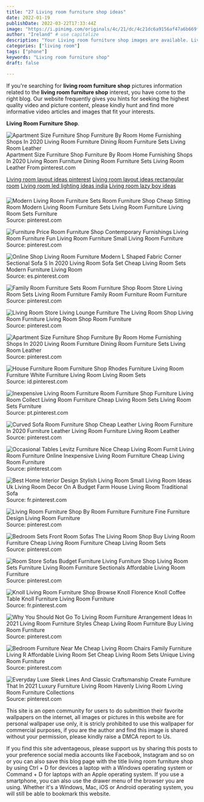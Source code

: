 ```yaml
---
title: "27 Living room furniture shop ideas"
date: 2022-01-19
publishDate: 2022-03-22T17:33:44Z
image: "https://i.pinimg.com/originals/4c/21/dc/4c21dc6a9156af47a6b669f8ca4f631f.png"
author: "Ireland" # use capitalize
description: "Your Living room furniture shop images are available. Living room furniture shop are a topic that is being searched for and liked by netizens now. You can Get the Living room furniture shop files here. Find and Download all royalty-free vectors."
categories: ["living room"]
tags: ["phone"]
keywords: "Living room furniture shop"
draft: false

---
```


If you're searching for **living room furniture shop** pictures information related to the **living room furniture shop** interest, you have come to the right  blog.  Our website frequently  gives you  hints  for seeking  the highest  quality video and picture  content, please kindly hunt and find more informative video articles and images  that fit your interests.

**Living Room Furniture Shop**. 

![Apartment Size Furniture Shop Furniture By Room Home Furnishing Shops In 2020 Living Room Furniture Dining Room Furniture Sets Living Room Leather](https://i.pinimg.com/736x/59/62/d1/5962d1cd2f39ef5ab63d9f17934a18e4.jpg "Apartment Size Furniture Shop Furniture By Room Home Furnishing Shops In 2020 Living Room Furniture Dining Room Furniture Sets Living Room Leather")
Apartment Size Furniture Shop Furniture By Room Home Furnishing Shops In 2020 Living Room Furniture Dining Room Furniture Sets Living Room Leather From pinterest.com

[Living room layout ideas pinterest](/living-room-layout-ideas-pinterest/)
[Living room layout ideas rectangular room](/living-room-layout-ideas-rectangular-room/)
[Living room led lighting ideas india](/living-room-led-lighting-ideas-india/)
[Living room lazy boy ideas](/living-room-lazy-boy-ideas/)



### 

 


![Modern Living Room Furniture Sets Room Furniture Shop Cheap Sitting Room Modern Living Room Furniture Sets Living Room Furniture Living Room Sets Furniture](https://i.pinimg.com/736x/e7/d8/9d/e7d89de175b69a7d8d55a3b0844fe85e.jpg "Modern Living Room Furniture Sets Room Furniture Shop Cheap Sitting Room Modern Living Room Furniture Sets Living Room Furniture Living Room Sets Furniture")
Source: pinterest.com

 

![Furniture Price Room Furniture Shop Contemporary Furnishings Living Room Furniture Fun Living Room Furniture Small Living Room Furniture](https://i.pinimg.com/736x/aa/8c/76/aa8c76f12b082806595170f13bc8d69f.jpg "Furniture Price Room Furniture Shop Contemporary Furnishings Living Room Furniture Fun Living Room Furniture Small Living Room Furniture")
Source: pinterest.com

 

![Online Shop Living Room Furniture Modern L Shaped Fabric Corner Sectional Sofa S In 2020 Living Room Sofa Set Cheap Living Room Sets Modern Furniture Living Room](https://i.pinimg.com/564x/33/b4/e6/33b4e6e7a51a0456f201203912eca863.jpg "Online Shop Living Room Furniture Modern L Shaped Fabric Corner Sectional Sofa S In 2020 Living Room Sofa Set Cheap Living Room Sets Modern Furniture Living Room")
Source: es.pinterest.com

 

![Family Room Furniture Sets Room Furniture Shop Room Store Living Room Sets Living Room Furniture Family Room Furniture Room Furniture](https://i.pinimg.com/736x/f0/d3/4c/f0d34cdb199015ada5a93054ef8aa43c.jpg "Family Room Furniture Sets Room Furniture Shop Room Store Living Room Sets Living Room Furniture Family Room Furniture Room Furniture")
Source: pinterest.com

 

![Living Room Store Living Lounge Furniture The Living Room Shop Living Room Furniture Living Room Shop Room Furniture](https://i.pinimg.com/736x/e1/90/25/e19025f339abaa8d554bedf393cfcebb.jpg "Living Room Store Living Lounge Furniture The Living Room Shop Living Room Furniture Living Room Shop Room Furniture")
Source: pinterest.com

 

![Apartment Size Furniture Shop Furniture By Room Home Furnishing Shops In 2020 Living Room Furniture Dining Room Furniture Sets Living Room Leather](https://i.pinimg.com/736x/59/62/d1/5962d1cd2f39ef5ab63d9f17934a18e4.jpg "Apartment Size Furniture Shop Furniture By Room Home Furnishing Shops In 2020 Living Room Furniture Dining Room Furniture Sets Living Room Leather")
Source: pinterest.com

 

![House Furniture Room Furniture Shop Rhodes Furniture Living Room Furniture White Furniture Living Room Living Room Sets](https://i.pinimg.com/736x/d6/d8/a6/d6d8a67a1b1fbe924044a3063f5823c7.jpg "House Furniture Room Furniture Shop Rhodes Furniture Living Room Furniture White Furniture Living Room Living Room Sets")
Source: id.pinterest.com

 

![Inexpensive Living Room Furniture Room Furniture Shop Furniture Living Room Collect Living Room Furniture Cheap Living Room Sets Living Room Sets Furniture](https://i.pinimg.com/originals/45/ce/09/45ce09c800f9bc20972d6b9260271bcf.jpg "Inexpensive Living Room Furniture Room Furniture Shop Furniture Living Room Collect Living Room Furniture Cheap Living Room Sets Living Room Sets Furniture")
Source: pt.pinterest.com

 

![Curved Sofa Room Furniture Shop Cheap Leather Living Room Furniture In 2020 Furniture Leather Living Room Furniture Living Room Leather](https://i.pinimg.com/736x/dd/fa/49/ddfa49498aafd3c38f88ee7905b9dec3.jpg "Curved Sofa Room Furniture Shop Cheap Leather Living Room Furniture In 2020 Furniture Leather Living Room Furniture Living Room Leather")
Source: pinterest.com

 

![Occasional Tables Levitz Furniture Nice Cheap Living Room Furnit Living Room Furniture Online Inexpensive Living Room Furniture Cheap Living Room Furniture](https://i.pinimg.com/736x/26/88/b2/2688b20a8af029d15e9c3eb636a431b7.jpg "Occasional Tables Levitz Furniture Nice Cheap Living Room Furnit Living Room Furniture Online Inexpensive Living Room Furniture Cheap Living Room Furniture")
Source: pinterest.com

 

![Best Home Interior Design Stylish Living Room Small Living Room Ideas Uk Living Room Decor On A Budget Farm House Living Room Traditional Sofa](https://i.pinimg.com/originals/b7/14/c8/b714c88fd77666780b7a77fc679de1ee.jpg "Best Home Interior Design Stylish Living Room Small Living Room Ideas Uk Living Room Decor On A Budget Farm House Living Room Traditional Sofa")
Source: fr.pinterest.com

 

![Living Room Furniture Shop By Room Furniture Furniture Fine Furniture Design Living Room Furniture](https://i.pinimg.com/originals/d6/ea/c1/d6eac1fd96bfccbabbdde186c6d61329.jpg "Living Room Furniture Shop By Room Furniture Furniture Fine Furniture Design Living Room Furniture")
Source: pinterest.com

 

![Bedroom Sets Front Room Sofas The Living Room Shop Buy Living Room Furniture Cheap Living Room Furniture Cheap Living Room Sets](https://i.pinimg.com/736x/de/9c/8a/de9c8a4704c9d5771c812a00ca9b497f.jpg "Bedroom Sets Front Room Sofas The Living Room Shop Buy Living Room Furniture Cheap Living Room Furniture Cheap Living Room Sets")
Source: pinterest.com

 

![Room Store Sofas Budget Furniture Living Furniture Shop Living Room Sets Furniture Living Room Furniture Sectionals Affordable Living Room Furniture](https://i.pinimg.com/736x/32/e5/c9/32e5c9a1b6571343c0101a71cd8eb569.jpg "Room Store Sofas Budget Furniture Living Furniture Shop Living Room Sets Furniture Living Room Furniture Sectionals Affordable Living Room Furniture")
Source: pinterest.com

 

![Knoll Living Room Furniture Shop Browse Knoll Florence Knoll Coffee Table Knoll Furniture Living Room Furniture](https://i.pinimg.com/originals/12/40/61/124061f539163d2532ad637760364564.png "Knoll Living Room Furniture Shop Browse Knoll Florence Knoll Coffee Table Knoll Furniture Living Room Furniture")
Source: fr.pinterest.com

 

![Why You Should Not Go To Living Room Furniture Arrangement Ideas In 2021 Living Room Furniture Styles Cheap Living Room Furniture Buy Living Room Furniture](https://i.pinimg.com/736x/7e/de/e0/7edee0f1008eab505991399a861e9930.jpg "Why You Should Not Go To Living Room Furniture Arrangement Ideas In 2021 Living Room Furniture Styles Cheap Living Room Furniture Buy Living Room Furniture")
Source: pinterest.com

 

![Bedroom Furniture Near Me Cheap Living Room Chairs Family Furniture Living R Affordable Living Room Set Cheap Living Room Sets Unique Living Room Furniture](https://i.pinimg.com/736x/35/98/6a/35986aa07cb26102c333b6db3f089330.jpg "Bedroom Furniture Near Me Cheap Living Room Chairs Family Furniture Living R Affordable Living Room Set Cheap Living Room Sets Unique Living Room Furniture")
Source: pinterest.com

 

![Everyday Luxe Sleek Lines And Classic Craftsmanship Create Furniture That In 2021 Luxury Furniture Living Room Havenly Living Room Living Room Furniture Collections](https://i.pinimg.com/originals/4c/21/dc/4c21dc6a9156af47a6b669f8ca4f631f.png "Everyday Luxe Sleek Lines And Classic Craftsmanship Create Furniture That In 2021 Luxury Furniture Living Room Havenly Living Room Living Room Furniture Collections")
Source: pinterest.com

 

This site is an open community for users to do submittion their favorite wallpapers on the internet, all images or pictures in this website are for personal wallpaper use only, it is stricly prohibited to use this wallpaper for commercial purposes, if you are the author and find this image is shared without your permission, please kindly raise a DMCA report to Us.

If you find this site adventageous, please support us by sharing this posts to your preference social media accounts like Facebook, Instagram and so on or you can also save this blog page with the title living room furniture shop by using Ctrl + D for devices a laptop with a Windows operating system or Command + D for laptops with an Apple operating system. If you use a smartphone, you can also use the drawer menu of the browser you are using. Whether it's a Windows, Mac, iOS or Android operating system, you will still be able to bookmark this website.
